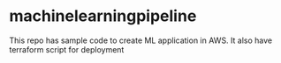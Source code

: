 # machinelearningpipeline
This repo has sample code to create ML application in AWS. It also have terraform script for deployment
